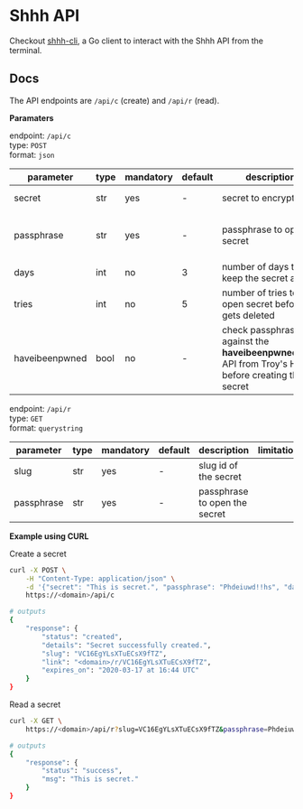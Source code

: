# Shhh API

Checkout [shhh-cli](https://github.com/smallwat3r/shhh-cli), a Go 
client to interact with the Shhh API from the terminal.  

## Docs

The API endpoints are `/api/c` (create) and `/api/r` (read).  

**Paramaters**  

endpoint: `/api/c`  
type: `POST`  
format: `json`  

parameter | type | mandatory | default | description | limitations
--- | --- | --- | --- | --- | ---
secret | str | yes | - | secret to encrypt | 150 chars max.
passphrase | str | yes | - | passphrase to open secret | min. 8 chars, 1 number, 1 uppercase
days | int | no | 3 | number of days to keep the secret alive | min. 1, max. 7
tries | int | no | 5 | number of tries to open secret before it gets deleted | min. 3, max. 10
haveibeenpwned | bool | no | - | check passphrase against the **haveibeenpwned.com** API from Troy's Hunt before creating the secret | 

endpoint: `/api/r`  
type: `GET`  
format: `querystring`  

parameter | type | mandatory | default | description | limitations
--- | --- | --- | --- | --- | ---
slug | str | yes | - | slug id of the secret | 
passphrase | str | yes | - | passphrase to open the secret | 

**Example using CURL**  

Create a secret  
```sh 
curl -X POST \
    -H "Content-Type: application/json" \
    -d '{"secret": "This is secret.", "passphrase": "Phdeiuwd!!hs", "days": 3, "tries": 5, "haveibeenpwned": true}' \
    https://<domain>/api/c

# outputs
{
    "response": {
        "status": "created",
        "details": "Secret successfully created.",
        "slug": "VC16EgYLsXTuECsX9fTZ",
        "link": "<domain>/r/VC16EgYLsXTuECsX9fTZ",
        "expires_on": "2020-03-17 at 16:44 UTC"
    }
}
```

Read a secret  
```sh
curl -X GET \
    https://<domain>/api/r?slug=VC16EgYLsXTuECsX9fTZ&passphrase=Phdeiuwd!!hs

# outputs
{
    "response": {
        "status": "success",
        "msg": "This is secret."
    }
}
```
